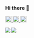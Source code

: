 ### Hi there 👋
<p align="left">
  <a href="https://github.com/dosukoi-android">
    <img height="20" src="https://img.shields.io/github/followers/dosukoi-android?label=follow&logo=github&style=flat" />
  </a>
  <a href="http://qiita.com/dosukoi_android">
    <img height="20" src="https://qiita-badge.apiapi.app/s/dosukoi_android/contributions.svg" />
  </a>
  <a href="http://twitter.com/dosukoi_android">
    <img height="20" src="https://img.shields.io/twitter/follow/dosukoi_android?label=Twitter&logo=twitter&style=flat" />
  </a>
</p>

<p align="left">
  <a href="https://github.com/anuraghazra/github-readme-stats">
    <img align="left" src="https://github-readme-stats.vercel.app/api?username=dosukoi-android&count_private=true&show_icons=true" />
  </a>
  <a href="https://github.com/anuraghazra/github-readme-stats">
    <img align="left" src="https://github-readme-stats.vercel.app/api/top-langs/?username=dosukoi-android" />
  </a>
</p>
<!--
**Naoki-Hidaka/Naoki-Hidaka** is a ✨ _special_ ✨ repository because its `README.md` (this file) appears on your GitHub profile.

Here are some ideas to get you started:

- 🔭 I’m currently working on ...
- 🌱 I’m currently learning ...
- 👯 I’m looking to collaborate on ...
- 🤔 I’m looking for help with ...
- 💬 Ask me about ...
- 📫 How to reach me: ...
- 😄 Pronouns: ...
- ⚡ Fun fact: ...
-->
